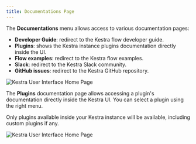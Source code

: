 ```yaml
---
title: Documentations Page
---
```


The **Documentations** menu allows access to various documentation pages:

- **Developer Guide**: redirect to the Kestra flow developer guide.
- **Plugins**: shows the Kestra instance plugins documentation directly inside the UI.
- **Flow examples**: redirect to the Kestra flow examples.
- **Slack**: redirect to the Kestra Slack community.
- **GitHub issues**: redirect to the Kestra GitHub repository.

![Kestra User Interface Home Page](/docs/user-interface-guide/11-Documentations-Plugins.png)

The **Plugins** documentation page allows accessing a plugin's documentation directly inside the Kestra UI. You can select a plugin using the right menu.

Only plugins available inside your Kestra instance will be available, including custom plugins if any.

![Kestra User Interface Home Page](/docs/user-interface-guide/12-Documentations-Plugins-Plugin.png)